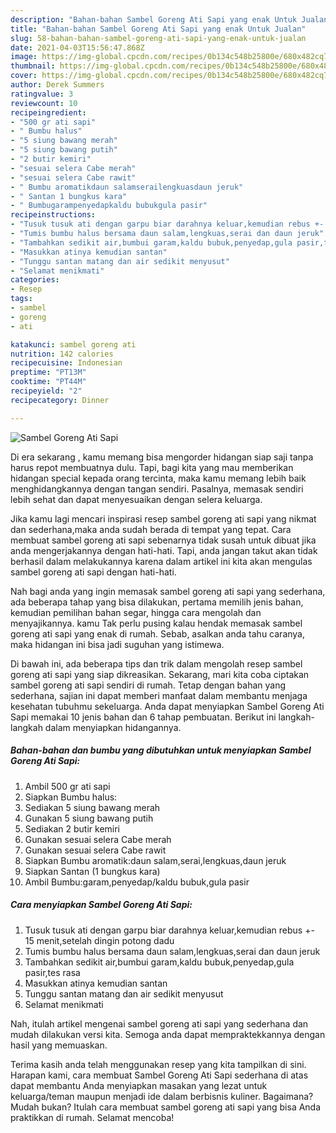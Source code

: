 ```yaml
---
description: "Bahan-bahan Sambel Goreng Ati Sapi yang enak Untuk Jualan"
title: "Bahan-bahan Sambel Goreng Ati Sapi yang enak Untuk Jualan"
slug: 58-bahan-bahan-sambel-goreng-ati-sapi-yang-enak-untuk-jualan
date: 2021-04-03T15:56:47.868Z
image: https://img-global.cpcdn.com/recipes/0b134c548b25800e/680x482cq70/sambel-goreng-ati-sapi-foto-resep-utama.jpg
thumbnail: https://img-global.cpcdn.com/recipes/0b134c548b25800e/680x482cq70/sambel-goreng-ati-sapi-foto-resep-utama.jpg
cover: https://img-global.cpcdn.com/recipes/0b134c548b25800e/680x482cq70/sambel-goreng-ati-sapi-foto-resep-utama.jpg
author: Derek Summers
ratingvalue: 3
reviewcount: 10
recipeingredient:
- "500 gr ati sapi"
- " Bumbu halus"
- "5 siung bawang merah"
- "5 siung bawang putih"
- "2 butir kemiri"
- "sesuai selera Cabe merah"
- "sesuai selera Cabe rawit"
- " Bumbu aromatikdaun salamserailengkuasdaun jeruk"
- " Santan 1 bungkus kara"
- " Bumbugarampenyedapkaldu bubukgula pasir"
recipeinstructions:
- "Tusuk tusuk ati dengan garpu biar darahnya keluar,kemudian rebus +- 15 menit,setelah dingin potong dadu"
- "Tumis bumbu halus bersama daun salam,lengkuas,serai dan daun jeruk"
- "Tambahkan sedikit air,bumbui garam,kaldu bubuk,penyedap,gula pasir,tes rasa"
- "Masukkan atinya kemudian santan"
- "Tunggu santan matang dan air sedikit menyusut"
- "Selamat menikmati"
categories:
- Resep
tags:
- sambel
- goreng
- ati

katakunci: sambel goreng ati 
nutrition: 142 calories
recipecuisine: Indonesian
preptime: "PT13M"
cooktime: "PT44M"
recipeyield: "2"
recipecategory: Dinner

---
```



![Sambel Goreng Ati Sapi](https://img-global.cpcdn.com/recipes/0b134c548b25800e/680x482cq70/sambel-goreng-ati-sapi-foto-resep-utama.jpg)

Di era  sekarang , kamu memang bisa mengorder hidangan siap saji tanpa harus repot membuatnya dulu. Tapi, bagi kita yang mau memberikan hidangan special kepada orang tercinta, maka kamu memang lebih baik menghidangkannya dengan tangan sendiri. Pasalnya, memasak sendiri lebih sehat dan dapat menyesuaikan dengan selera keluarga.

Jika kamu lagi mencari inspirasi resep sambel goreng ati sapi yang nikmat dan sederhana,maka anda sudah berada di tempat yang tepat. Cara membuat sambel goreng ati sapi  sebenarnya tidak susah untuk dibuat jika anda mengerjakannya dengan hati-hati. Tapi, anda jangan takut akan tidak berhasil dalam melakukannya 
karena dalam artikel ini kita akan mengulas sambel goreng ati sapi dengan hati-hati.  



Nah bagi anda yang ingin memasak sambel goreng ati sapi yang sederhana, ada beberapa tahap yang bisa dilakukan, pertama memilih jenis bahan, kemudian pemilihan bahan segar, hingga cara mengolah dan menyajikannya. kamu Tak perlu pusing kalau hendak memasak sambel goreng ati sapi yang enak di rumah. Sebab, asalkan anda  tahu caranya, maka hidangan ini bisa jadi suguhan yang istimewa.

Di bawah ini, ada beberapa tips dan trik dalam mengolah resep sambel goreng ati sapi yang siap dikreasikan. Sekarang, mari kita coba ciptakan sambel goreng ati sapi sendiri di rumah. Tetap dengan bahan yang sederhana, sajian ini dapat memberi manfaat dalam membantu menjaga kesehatan tubuhmu sekeluarga. Anda dapat menyiapkan Sambel Goreng Ati Sapi memakai 10 jenis bahan dan 6 tahap pembuatan. Berikut ini langkah-langkah dalam menyiapkan hidangannya.

<!--inarticleads1-->

##### Bahan-bahan dan bumbu yang dibutuhkan untuk menyiapkan Sambel Goreng Ati Sapi:

1. Ambil 500 gr ati sapi
1. Siapkan  Bumbu halus:
1. Sediakan 5 siung bawang merah
1. Gunakan 5 siung bawang putih
1. Sediakan 2 butir kemiri
1. Gunakan sesuai selera Cabe merah
1. Gunakan sesuai selera Cabe rawit
1. Siapkan  Bumbu aromatik:daun salam,serai,lengkuas,daun jeruk
1. Siapkan  Santan (1 bungkus kara)
1. Ambil  Bumbu:garam,penyedap/kaldu bubuk,gula pasir




<!--inarticleads2-->

##### Cara menyiapkan Sambel Goreng Ati Sapi:

1. Tusuk tusuk ati dengan garpu biar darahnya keluar,kemudian rebus +- 15 menit,setelah dingin potong dadu
1. Tumis bumbu halus bersama daun salam,lengkuas,serai dan daun jeruk
1. Tambahkan sedikit air,bumbui garam,kaldu bubuk,penyedap,gula pasir,tes rasa
1. Masukkan atinya kemudian santan
1. Tunggu santan matang dan air sedikit menyusut
1. Selamat menikmati




Nah, itulah artikel mengenai  sambel goreng ati sapi  yang sederhana dan mudah dilakukan versi kita. Semoga anda dapat mempraktekkannya dengan hasil yang memuaskan. 

Terima kasih anda telah menggunakan resep yang kita tampilkan di sini. Harapan kami, cara membuat  Sambel Goreng Ati Sapi sederhana di atas dapat membantu Anda menyiapkan masakan yang lezat untuk keluarga/teman maupun menjadi ide dalam berbisnis kuliner. Bagaimana? Mudah bukan? Itulah cara membuat sambel goreng ati sapi yang bisa Anda praktikkan di rumah. Selamat mencoba!

